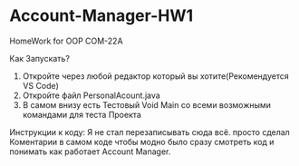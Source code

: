 # Account-Manager-HW1
HomeWork for OOP COM-22A

Как Запускать?
1. Откройте через любой редактор который вы хотите(Рекомендуется VS Code)
2. Откройте файл PersonalAcount.java
3. В самом внизу есть Тестовый Void Main со всеми возможными командами для теста Проекта



Инструкции к коду:
Я не стал перезаписывать сюда всё. просто сделал Коментарии в самом коде чтобы модно было сразу смотреть код и понимать как работает Account Manager.
